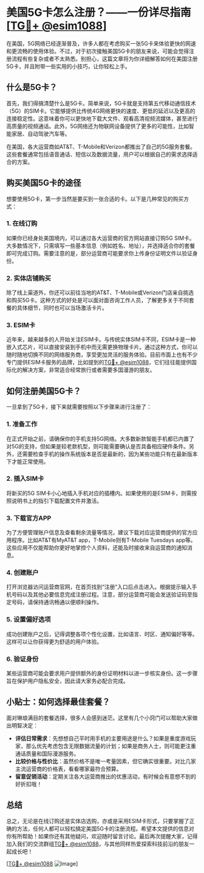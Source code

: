 # 美国5G卡怎么注册？——一份详尽指南[[TG💪+ @esim1088](https://t.me/s/esim1088)]

在美国，5G网络已经逐渐普及，许多人都在考虑购买一张5G卡来体验更快的网速和更流畅的使用体验。不过，对于初次接触美国5G卡的朋友来说，可能会觉得注册流程有些复杂或者不太熟悉。别担心，这篇文章将为你详细解答如何在美国注册5G卡，并且附带一些实用的小技巧，让你轻松上手。

## 什么是5G卡？

首先，我们得搞清楚什么是5G卡。简单来说，5G卡就是支持第五代移动通信技术（5G）的SIM卡。它能够提供比传统4G网络更快的速度、更低的延迟以及更高的连接稳定性。这意味着你可以更快地下载大文件、观看高清视频流媒体，甚至进行高质量的视频通话。此外，5G网络还为物联网设备提供了更多的可能性，比如智能家居、自动驾驶汽车等。

在美国，各大运营商如AT&T、T-Mobile和Verizon都推出了自己的5G服务套餐。这些套餐通常包括语音通话、短信以及数据流量，用户可以根据自己的需求选择适合的方案。

## 购买美国5G卡的途径

想要使用5G卡，第一步当然是要买到一张合适的卡。以下是几种常见的购买方式：

### 1. 在线订购

如果你已经身处美国境内，可以通过各大运营商的官方网站直接订购5G SIM卡。大多数情况下，只需填写一些基本信息（例如姓名、地址），并选择适合你的套餐即可完成订购。需要注意的是，部分运营商可能要求你上传身份证明文件以验证身份。

### 2. 实体店铺购买

除了线上渠道外，你还可以前往当地的AT&T、T-Mobile或Verizon门店亲自挑选和购买5G卡。这种方式的好处是可以面对面咨询工作人员，了解更多关于不同套餐的具体细节，同时也可以当场激活卡片。

### 3. ESIM卡

近年来，越来越多的人开始关注ESIM卡。与传统实体SIM卡不同，ESIM卡是一种嵌入式芯片，可以直接安装到手机中而无需更换物理卡片。通过这种方式，你可以随时随地切换不同的网络服务商，享受更加灵活的服务体验。目前市面上也有不少专门提供ESIM卡服务的品牌，比如提到的[TG💪+ @esim1088](https://t.me/s/esim1088)，它们往往能提供国际化的解决方案，非常适合经常旅行或者需要多国漫游的朋友。

## 如何注册美国5G卡？

一旦拿到了5G卡，接下来就需要按照以下步骤来进行注册了：

### 1. 准备工作

在正式开始之前，请确保你的手机支持5G网络。大多数新款智能手机都已内置了对5G的支持，但如果是较老款机型，则可能需要确认是否具备相应硬件条件。另外，还需要检查手机的操作系统版本是否是最新的，因为某些功能只有在最新版本下才能正常使用。

### 2. 插入SIM卡

将新买的5G SIM卡小心地插入手机对应的插槽内。如果使用的是ESIM卡，则需按照说明书上的指引下载配置文件并激活。

### 3. 下载官方APP

为了方便管理账户信息及查看剩余流量等情况，建议下载对应运营商提供的官方应用程序。比如AT&T有MyAT&T app，T-Mobile则有T-Mobile Tuesdays app等。这些应用不仅能帮助你更好地掌控个人资料，还能及时接收来自运营商的通知消息。

### 4. 创建账户

打开浏览器访问运营商官网，在首页找到“注册”入口后点击进入。根据提示输入手机号码以及其他必要信息完成注册过程。注意，部分运营商可能会发送验证码至指定号码，请保持通讯畅通以便顺利操作。

### 5. 设置偏好选项

成功创建账户之后，记得调整各项个性化设置，比如语言、时区、通知偏好等等。这样可以让你获得更为舒适的用户体验。

### 6. 验证身份

某些运营商可能会要求用户提供额外的身份证明材料以进一步核实身份。这一步骤旨在保护用户隐私安全，因此请大家务必配合完成。

## 小贴士：如何选择最佳套餐？

面对琳琅满目的套餐选择，很多人会感到迷茫。这里有几个小窍门可以帮助大家做出明智决定：

- **评估日常需求**：先想想自己平时用手机的主要用途是什么？如果是重度游戏玩家，那么优先考虑包含无限数据流量的计划；如果是商务人士，则可能更注重通话质量和国际漫游服务。
- **比较价格与性价比**：虽然价格不是唯一考量因素，但它确实很重要。对比几家主流运营商的价格表，看看哪家最符合预算。
- **留意促销活动**：定期关注各大运营商推出的优惠活动，有时候会有意想不到的好折扣哦！

## 总结

总之，无论是在线订购还是实体店选购，亦或是采用ESIM卡形式，只要掌握了正确的方法，任何人都可以轻松搞定美国5G卡的注册流程。希望本文提供的信息对你有所帮助！如果你还有其他疑问，欢迎随时留言讨论。最后再次提醒大家，记得加入我们的交流群组[TG💪+ @esim1088](https://t.me/s/esim1088)，与其他同样热爱探索科技前沿的朋友一起成长吧！

[[TG💪+ @esim1088](https://t.me/s/esim1088) ![Image](https://i.postimg.cc/4NQfJmqS/Snipaste-2025-05-13-00-14-12.png)]